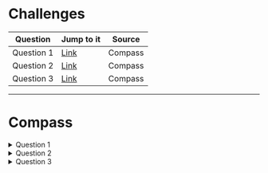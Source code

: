 # Challenges


| Question   | Jump to it                                                              | Source |
|------------|-------------------------------------------------------------------------|--------|
| Question 1 | [Link](https://github.com/VazLucas/Challenge1_Compass#code-challenge-1) | Compass|
| Question 2 | [Link](https://github.com/VazLucas/Challenge1_Compass#code-challenge-2) | Compass|
| Question 3 | [Link](https://github.com/VazLucas/Challenge1_Compass#code-challenge-3) | Compass|

___
# Compass

<details> <summary> Question 1 </summary>
  
<details> <summary> About the challenge </summary>

> Main language: JAVA
> Must output the student name that failed in the class respecting the number of problems solved and the name ordered alphabetically

> **First tiebraker** => number of problems solved
>
> **Second tiebraker** => last name alphabetically sorted

</details>   
<details> <summary> How to solve it </summary>

- Create one **Array List** to store the students' name and another one to store how many problems were solved;
  - With an Array List will be easier <u> remove data</u>, <u> add data</u> and <u>comparing it</u>. The methods most used in the code.
  ~~~java
  ArrayList<Integer> problemSolved = new ArrayList<Integer>();
  ArrayList<String> studentsName = new ArrayList<String>();
  ~~~
- Instantiate a **Scanner Class** to receive the data input;
  ~~~java
   Scanner source = new Scanner(System.in);
  ~~~
  - With a loop that could be a **for** because we already know the number of students, each of them will be inserted in a different line, we will add:
    - Every single integer with the method <u>.nextInt()</u> (of the Scanner Class) to the problems Array List;
    - Every single string with the method <u>.next()</u> (of the Scanner Class)  to the students name Array List;
    ~~~java
    for (int i = 0; i < studentsQuantity; i++) {
    studentsName.add(source.next());
    problemSolved.add(source.nextInt());
    }
    ~~~
    - HERE COMES THE MAGIC, respecting the tiebreakers:
      - Using the **j** and **i** variables, the code will compare the values in the indexes that **j** and **i** points to
      ~~~java
      for (int j = problemSolved.size() - 1, i = 0; j > 0; j--)
      ~~~
      - The first if statement will remove from students name Array List and from the problems solved Array List the value in the **i** index if it is greater than the value in the **j** index 
      ~~~java
      if (problemSolved.get(i) > problemSolved.get(j)) {
      problemSolved.remove(i);
      studentsName.remove(i);
      }
      ~~~
      - In line 22, if the value in the **i** index is lower than the value in the **j** index, the values in the **j** index will be removed from both Array Lists.
      ~~~java
      else if (problemSolved.get(i) < problemSolved.get(j)) {
      problemSolved.remove(j);
      studentsName.remove(j);
      }
      ~~~
      - The last and most important, the piece of code below checks if both values (i and j) are equal to each other.
      ~~~java
      else if (Objects.equals(problemSolved.get(i), problemSolved.get(j)))
      ~~~
      - If so, it means that both students got the same number of problems solved, and we will go for the second tiebraker; 
      - The method str1.compareTo(str2) can return 3 distinct values, which can be:
        - An int value of 0 if the string is equal to the other string. 
          - A case which will not happen because there are no homonyms
        ~~~java
        else {
        System.out.println("Both students have the same name");
        break;
        }
        ~~~
        - An int value lower than 0 if the string is lexicographically less than the other string
        ~~~java
        else if (studentsName.get(i).compareTo(studentsName.get(j)) < 0) {
        studentsName.remove(i);
        problemSolved.remove(i);
        }
        ~~~
        - An int value greater than 0 if the string is lexicographically greater than the other string (more characters)
        ~~~java
        else if (studentsName.get(i).compareTo(studentsName.get(j)) < 0) {
        studentsName.remove(i);
        problemSolved.remove(i);
        }
        ~~~
        - At the end, the student with the least number os problems solved and with the last name alphabetically sorted will be printed out
        ~~~java
        System.out.println(studentsName.get(0));
        ~~~
  
</details> 
        
</details>
<details><summary> Question 2 </summary>

<details> <summary> About the challenge </summary>

> Main language: JAVA
> Must output one of the next messages
> - **"Fun"** => if the amount happy faces is greater than the amount of sad faces
> - **"Neutral"** => if the amount of happy faces is equal than the amount of sad faces
> - **"Sad"** => if the amount of happy faces is lower than the amount of happy faces
</details> 

<details> <summary>How to solve it </summary>
  
- Create an **array** (_elements_) to store each element from the **string** (_line_) separated by whitespaces using the method **.split( )**;
- Instatiate a Scanner Class to read the input;
- With a **string** (_line_) store each .nextLine( )
- With two **int** variables
  ~~~java
  Scanner source = new Scanner(System.in);
  String line = source.nextLine();
  String[] elements = line.split(" ");
  int upsetCount = 0, funCount = 0;
  ~~~
- A **for each loop** is used to count how many `":-("` and `":-)"` are on the **array** (_elements_)
  ~~~ java
  for (String word : elements) {
      if (word.equals(":-(")){
          upsetCount++ ;
      } else if (word.equals(":-)")){
          funCount++;
      }
  }
  ~~~
- Finally, an **if statement** to check the numeric values of `upsetCount` and `funCount`;
  ~~~java
  if (upsetCount==funCount){
      System.out.println("Neutral");
  } else if (upsetCount > funCount) {
      System.out.println("Upset");
  } else {
      System.out.println("Fun");
  }
  ~~~
</details>
  
 
</details>

<details><summary> Question 3 </summary>

 
<details> <summary> About the challenge </summary>

> Must output the result of an equation
> Main language: JAVA
</details> 

<details> <summary> How to solve it </summary>

- Instantiate a **Scanner** Class to read the input;
- Create an **array**(_results_) to store each equation's result and then print it out 
~~~ java
Scanner source = new Scanner(System.in);
int result = 0;
List<Integer> results = new ArrayList<>();
int k = 1;;
~~~ 
- A **while** loop to run through every line
~~~ java
while (source.hasNext())
~~~ 
- Some **if statement** to check how many number are on the input and if it respects the constraints
~~~java
if (operandsQuantity < 1 || operandsQuantity > 100) {
break;
}
if (operandsQuantity != 0) {
String equation = source.next();
~~~~
- This particular for loop was made to store the signs presented in the equationOperator.
~~~java
for (int i = 0; i < equationFormatted.length(); i++) {
      equationOperator.add(equationFormatted.charAt(i));
      }
~~~
- Another if statement to check other constraints related to the numbers of operands and how many of them were inserted
~~~java
if (operandsQuantity < equationCounter.size()) {
System.out.println("Exceeded number of operands, you must have inserted " + operandsQuantity + " operands");

} else if (operandsQuantity > equationCounter.size()) {
System.out.println("You must have inserted " + operandsQuantity + " operands");
~~~
- The last part of the code was developed to add or to subtract the value of the result
- Then this value is stored in the array(results)
~~~java
} else{
for(int j=0;j<equationCounter.size();j++){
if(equationOperator.get(j).hashCode()=="-".hashCode()){

result=result-Integer.parseInt((String)equationCounter.get(j));

}else{
result=Integer.parseInt((String)equationCounter.get(j))+result;
}

}
results.add(result);
}
~~~

- A **for each loop** to print each result stored in the **array**(_results_)
~~~java
for (int i : results) {
System.out.println("Test: " + k);
System.out.println(i);
k++;
~~~
</details> 

    
</details>
    
    
    
    
    
      
